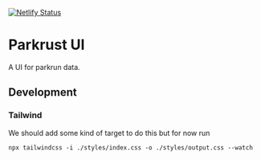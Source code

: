 [![Netlify Status](https://api.netlify.com/api/v1/badges/3c057d67-2daa-419d-96dc-a50fd448fd29/deploy-status)](https://app.netlify.com/sites/parkrust/deploys)

# Parkrust UI

A UI for parkrun data.

## Development

### Tailwind

We should add some kind of target to do this but for now run
```
npx tailwindcss -i ./styles/index.css -o ./styles/output.css --watch
```
